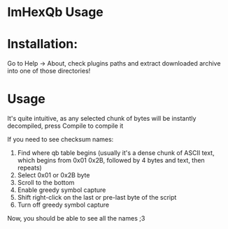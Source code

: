 # ImHexQb Usage

# Installation:
Go to Help -> About, check plugins paths and extract downloaded archive into one of those directories!

# Usage
It's quite intuitive, as any selected chunk of bytes will be instantly decompiled, press Compile to compile it

If you need to see checksum names:
1. Find where qb table begins (usually it's a dense chunk of ASCII text, which begins from 0x01 0x2B, followed by 4 bytes and text, then repeats)
2. Select 0x01 or 0x2B byte
3. Scroll to the bottom
4. Enable greedy symbol capture
5. Shift right-click on the last or pre-last byte of the script
6. Turn off greedy symbol capture

Now, you should be able to see all the names ;3
